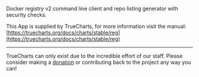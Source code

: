 Docker registry v2 command line client and repo listing generator with security checks.

This App is supplied by TrueCharts, for more information visit the manual: [https://truecharts.org/docs/charts/stable/reg](https://truecharts.org/docs/charts/stable/reg)

---

TrueCharts can only exist due to the incredible effort of our staff.
Please consider making a [donation](https://truecharts.org/docs/about/sponsor) or contributing back to the project any way you can!

